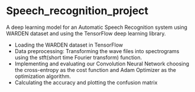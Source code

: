# Speech_recognition_project
A deep learning model for an Automatic Speech Recognition system using WARDEN dataset and using the TensorFlow deep learning library.
-	Loading the WARDEN dataset in TensorFlow
-	Data preprocessing: Transforming the wave files into spectrograms using the stft(short time Fourier transform) function.
-	Implementing and evaluating our Convolution Neural Network choosing the cross-entropy as the cost function and Adam Optimizer as the optimization algorithm.
-	Calculating the accuracy and plotting the confusion matrix
